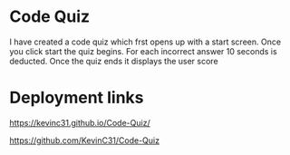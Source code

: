 # Code Quiz
I have created a code quiz which frst opens up with a start screen. Once you click start the quiz begins. For each incorrect answer 10 seconds is deducted. Once the quiz ends it displays the user score

# Deployment links
https://kevinc31.github.io/Code-Quiz/

https://github.com/KevinC31/Code-Quiz